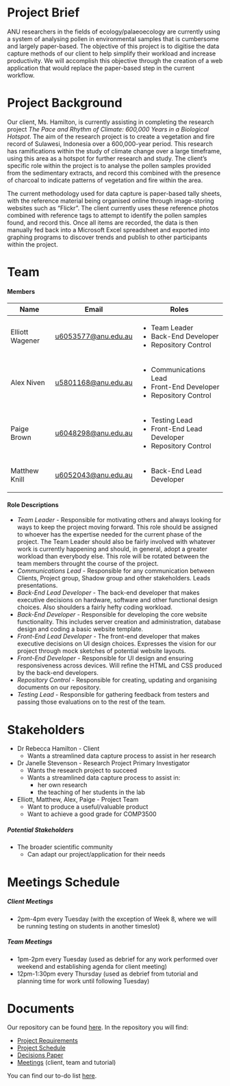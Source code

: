 # Project Brief

ANU researchers in the fields of ecology/palaeoecology are currently using a system of analysing pollen in environmental samples that is cumbersome and largely paper-based. The objective of this project is to digitise the data capture methods of our client to help simplify their workload and increase productivity. We will accomplish this objective through the creation of a web application that would replace the paper-based step in the current workflow.


# Project Background

Our client, Ms. Hamilton, is currently assisting in completing the research project *The Pace and Rhythm
of Climate: 600,000 Years in a Biological Hotspot*. The aim of the research project is to
create a vegetation and fire record of Sulawesi, Indonesia over a 600,000-year period. This
research has ramifications within the study of climate change over a large timeframe, using
this area as a hotspot for further research and study. The client’s specific role within the
project is to analyse the pollen samples provided from the sedimentary extracts, and record
this combined with the presence of charcoal to indicate patterns of vegetation and fire
within the area.

The current methodology used for data capture is paper-based tally sheets, with the
reference material being organised online through image-storing websites such as “Flickr”.
The client currently uses these reference photos combined with reference tags to attempt
to identify the pollen samples found, and record this. Once all items are recorded, the data
is then manually fed back into a Microsoft Excel spreadsheet and exported into graphing
programs to discover trends and publish to other participants within the project.


# Team

#### Members

| **Name** | **Email** | **Roles** |
| --- | --- | -- |
| Elliott Wagener | u6053577@anu.edu.au | <ul><li>Team Leader</li><li>Back-End Developer</li><li>Repository Control</li></ul> |
| Alex Niven | u5801168@anu.edu.au | <ul><li>Communications Lead</li><li>Front-End Developer</li><li>Repository Control</li></ul> |
| Paige Brown | u6048298@anu.edu.au | <ul><li>Testing Lead</li><li>Front-End Lead Developer</li><li>Repository Control</li></ul> |
| Matthew Knill | u6052043@anu.edu.au | <ul><li>Back-End Lead Developer</li></ul> |

#### Role Descriptions

* *Team Leader* - Responsible for motivating others and always looking for ways to keep the project moving forward.  This role should be assigned to whoever has the expertise needed for the current phase of the project. The Team Leader should also be fairly involved with whatever work is currently happening and should, in general, adopt a greater workload than everybody else. This role will be rotated between the team members throught the course of the project.
* *Communications Lead* - Responsible for any communication between Clients, Project group, Shadow group and other stakeholders. Leads presentations.
* *Back-End Lead Developer* - The back-end developer that makes executive decisions on hardware, software and other functional design choices. Also shoulders a fairly hefty coding workload.
* *Back-End Developer* - Responsible for developing the core website functionality. This includes server creation and administration, database design and coding a basic website template.
* *Front-End Lead Developer* - The front-end developer that makes executive decisions on UI design choices. Expresses the vision for our project through mock sketches of potential website layouts.
* *Front-End Developer* - Responsible for UI design and ensuring responsiveness across devices. Will refine the HTML and CSS produced by the back-end developers.
* *Repository Control* - Responsible for creating, updating and organising documents on our repository.
* *Testing Lead* - Responsible for gathering feedback from testers and passing those evaluations on to the rest of the team.

# Stakeholders

* Dr Rebecca Hamilton - Client
    * Wants a streamlined data capture process to assist in her research
* Dr Janelle Stevenson - Research Project Primary Investigator
    * Wants the research project to succeed
    * Wants a streamlined data capture process to assist in:
        * her own research 
        * the teaching of her students in the lab
* Elliott, Matthew, Alex, Paige - Project Team
    * Want to produce a useful/valuable product
    * Want to achieve a good grade for COMP3500

##### Potential Stakeholders

* The broader scientific community
    * Can adapt our project/application for their needs

# Meetings Schedule

##### Client Meetings
* 2pm-4pm every Tuesday (with the exception of Week 8, where we will be running testing on students in another timeslot)

##### Team Meetings
* 1pm-2pm every Tuesday (used as debrief for any work performed over weekend and establishing agenda for client meeting)
* 12pm-1:30pm every Thursday (used as debrief from tutorial and planning time for work until following Tuesday)



# Documents

Our repository can be found [here](https://drive.google.com/drive/folders/1NtZnSBfYSL7HTTw22KDkBG8jVAyGYxVk?usp=sharing). In the repository you will find:

* [Project Requirements](https://drive.google.com/open?id=1D5DRx0kPDescI-hsA6fj4p-DHRZn2aLwt_poO40C0Y8)
* [Project Schedule](https://drive.google.com/open?id=1-yhn3WrEjKDih8XIvvdnwzMBPrjEuM6m)
* [Decisions Paper](https://drive.google.com/open?id=1DIFqrwdOS_LxKv6dQf-K3lS_ug0d0Ht9zrMX1lpNHkA)
* [Meetings](https://drive.google.com/open?id=1gdYW7Lwu172PD7DSFtA-25j5gLQkVGJn) (client, team and tutorial)

You can find our to-do list [here](https://gitlab.cecs.anu.edu.au/u6053577/BioData/issues).




